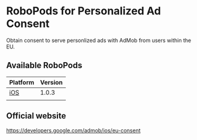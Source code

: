 # RoboPods for Personalized Ad Consent

Obtain consent to serve personlized ads with AdMob from users within the EU.

## Available RoboPods

| Platform    | Version |
|-------------|---------|
| [iOS](ios/) | 1.0.3   |
|             |         |

## Official website

https://developers.google.com/admob/ios/eu-consent